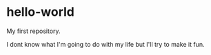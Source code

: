 # hello-world
My first repository.

I dont know what I'm going to do with my life but I'll try to make it fun.
